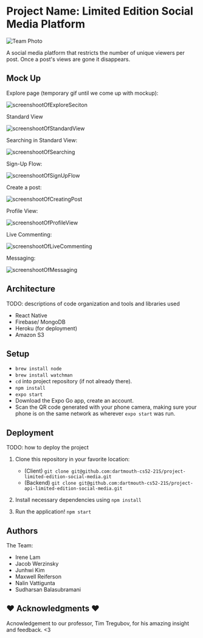 # Project Name: Limited Edition Social Media Platform

![Team Photo](https://i.imgur.com/bTG56lp.jpg)

A social media platform that restricts the number of unique viewers per post. Once a post's views are gone it disappears. 

## Mock Up

Explore page (temporary gif until we come up with mockup): 

![screenshootOfExploreSeciton](https://github.com/blakesanie/React-Bubble-UI/blob/HEAD/example/public/demo.gif?raw=true)

Standard View 

![screenshootOfStandardView]()

Searching in Standard View:

![screenshootOfSearching]()

Sign-Up Flow: 

![screenshootOfSignUpFlow]()

Create a post:

![screenshootOfCreatingPost]()

Profile View:

![screenshootOfProfileView]()

Live Commenting:

![screenshootOfLiveCommenting]()

Messaging:

![screenshootOfMessaging]()

## Architecture

TODO:  descriptions of code organization and tools and libraries used
* React Native
* Firebase/ MongoDB
* Heroku (for deployment)
* Amazon S3

## Setup

* `brew install node`
* `brew install watchman`
* `cd` into project repository (if not already there).
* `npm install`
* `expo start`
* Download the Expo Go app, create an account.
* Scan the QR code generated with your phone camera, making sure your phone is on the same network as wherever `expo start` was run.

## Deployment

TODO: how to deploy the project
1. Clone this repository in your favorite location:
    * (Client) `git clone git@github.com:dartmouth-cs52-21S/project-limited-edition-social-media.git`
    * (Backend) `git clone git@github.com:dartmouth-cs52-21S/project-api-limited-edition-social-media.git`

2. Install necessary dependencies using `npm install`
3. Run the application! `npm start` 

## Authors

The Team: 

  - Irene Lam
  - Jacob Werzinsky
  - Junhwi Kim
  - Maxwell Reiferson
  - Nalin Vattigunta
  - Sudharsan Balasubramani

## :heart: Acknowledgments :heart:

Acnowledgement to our professor, Tim Tregubov, for his amazing insight and feedback. <3
